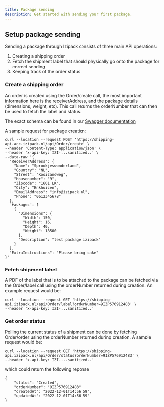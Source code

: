 ```yaml
---
title: Package sending
description: Get started with sending your first package.
---
```


## Setup package sending

Sending a package through Izipack consists of three main API operations:
1. Creating a shipping order
2. Fetch the shipment label that should physically go onto the package for correct sending
3. Keeping track of the order status

### Create a shipping order

An order is created using the Order/create call, the most important information here is the receiverAddress, and the package details (dimensions, weight, etc). This call returns the orderNumber that can then be used to fetch the label and status.

The exact schema can be found in our [Swagger documentation](https://shipping-api.izipack.nl/index.html)

A sample request for package creation:
```
curl --location --request POST 'https://shipping-api.acc.izipack.nl/api/Order/create' \
--header 'Content-Type: application/json' \
--header 'x-api-key: IZI-...sanitized..' \
--data-raw '{
  "ReceiverAddress": {
    "Name": "Sprookjeswonderland",
    "Country": "NL",
    "Street": "Kooizandweg",
    "Housenumber": "9",
    "Zipcode": "1601 LK",
    "City": "Enkhuizen",
    "EmailAddress": "info@izipack.nl",
    "Phone": "0612345678"
  },
  "Packages": [
    {
      "Dimensions": {
        "Width": 150,
        "Height": 16,
        "Depth": 40,
        "Weight": 18500
      },
      "Description": "test package izipack"
    }
  ],
  "ExtraInstructions": "Please bring cake"
}'
```

### Fetch shipment label

A PDF of the label that is to be attached to the package can be fetched via the Order/label call using the orderNumber returned during creation. An example request would be:

```
curl --location --request GET 'https://shipping-api.izipack.nl/api/Order/label?orderNumber=9IZP576912483' \
--header 'x-api-key: IZI-...sanitized..'
```

### Get order status

Polling the current status of a shipment can be done by fetching Order/order using the orderNumber returned during creation. A sample request would be:

```
curl --location --request GET 'https://shipping-api.izipack.nl/api/Order/status?orderNumber=9IZP576912483' \
--header 'x-api-key: IZI-...sanitized..'
```
which could return the following reponse
```
{
    "status": "Created",
    "orderNumber": "9IZP576912483",
    "createdAt": "2022-12-01T14:56:59",
    "updatedAt": "2022-12-01T14:56:59"
}
```